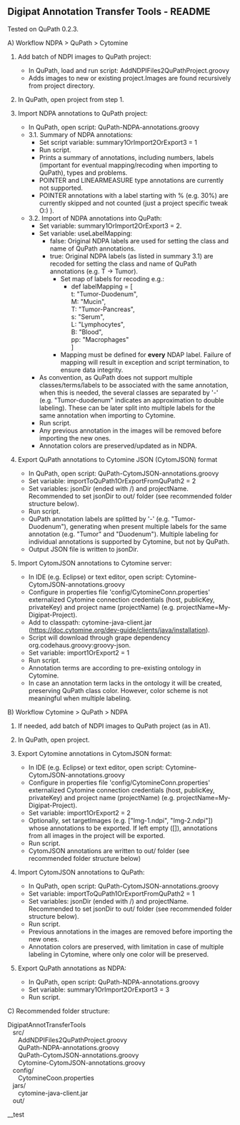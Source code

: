 ## Digipat Annotation Transfer Tools - README

Tested on QuPath 0.2.3.

A) Workflow NDPA > QuPath > Cytomine

 1. Add batch of NDPI images to QuPath project:
    - In QuPath, load and run script: AddNDPIFiles2QuPathProject.groovy
    - Adds images to new or existing project.Images are found recursively from project directory. 
    
 2. In QuPath, open project from step 1.

 3. Import NDPA annotations to QuPath project:
	  - In QuPath, open script: QuPath-NDPA-annotations.groovy
	  - 3.1. Summary of NDPA annotations:
		 - Set script variable: summary1OrImport2OrExport3 = 1
	      - Run script.
	      - Prints a summary of annotations, including numbers, labels (important for eventual mapping/recoding when importing to QuPath), types and problems.
	      - POINTER and LINEARMEASURE type annotations are currently not supported.
          - POINTER annotations with a label starting with % (e.g. 30%) are currently skipped and not counted (just a project specific tweak O:) ).
      - 3.2. Import of NDPA annotations into QuPath:
	      - Set variable: summary1OrImport2OrExport3 = 2.
	      - Set variable: useLabelMapping:
	          - false: Original NDPA labels are used for setting the class and name of QuPath annotations.
	          - true: Original NDPA labels (as listed in summary 3.1) are recoded for setting the class and name of QuPath annotations (e.g. T -> Tumor).
	              - Set map of labels for recoding e.g.:
		            - def labelMapping = [  
                t: "Tumor-Duodenum",  
                M: "Mucin",  
                T: "Tumor-Pancreas",  
                s: "Serum",  
                L: "Lymphocytes",  
                B: "Blood",  
                pp: "Macrophages"  
            ]  
                  - Mapping must be defined for **every** NDAP label. Failure of mapping will result in exception and script termination, to ensure data integrity.
          - As convention, as QuPath does not support multiple classes/terms/labels to be associated with the same annotation, when this is needed, the several classes are separated by '-' (e.g. "Tumor-duodenum" indicates an approximation to double labeling). These can be later split into multiple labels for the same annotation when importing to Cytomine.
          - Run script.
          - Any previous annotation in the images will be removed before importing the new ones.
          - Annotation colors are preserved/updated as in NDPA.

  4. Export QuPath annotations to Cytomine JSON (CytomJSON) format
	  - In QuPath, open script: QuPath-CytomJSON-annotations.groovy
	  - Set variable: importToQuPath1OrExportFromQuPath2 = 2
	  - Set variables: jsonDir (ended with /) and projectName. Recommended to set jsonDir to out/ folder (see recommended folder structure below).
	  - Run script.
	  - QuPath annotation labels are splitted by '-' (e.g. "Tumor-Duodenum"), generating when present multiple labels for the same annotation (e.g. "Tumor" and "Duodenum"). Multiple labeling for individual annotations is supported by Cytomine, but not by QuPath.
	  - Output JSON file is written to jsonDir.

  5. Import CytomJSON annotations to Cytomine server:
      - In IDE (e.g. Eclipse) or text editor, open script: Cytomine-CytomJSON-annotations.groovy
      - Configure in properties file 'config/CytomineConn.properties' externalized Cytomine connection credentials (host, publicKey, privateKey) and project name (projectName) (e.g. projectName=My-Digipat-Project).
      - Add to classpath: cytomine-java-client.jar (https://doc.cytomine.org/dev-guide/clients/java/installation).
      - Script will download through grape dependency org.codehaus.groovy:groovy-json.
      - Set variable: import1OrExport2 = 1
      - Run script.
      - Annotation terms are according to pre-existing ontology in Cytomine.
      - In case an annotation term lacks in the ontology it will be created, preserving QuPath class color. However, color scheme is not meaningful when multiple labeling.


B) Workflow Cytomine > QuPath > NDPA
  1. If needed, add batch of NDPI images to QuPath project (as in A1).

  2. In QuPath, open project.	

  3. Export Cytomine annotations in CytomJSON format:
      - In IDE (e.g. Eclipse) or text editor, open script: Cytomine-CytomJSON-annotations.groovy
      - Configure in properties file 'config/CytomineConn.properties' externalized Cytomine connection credentials (host, publicKey, privateKey) and project name (projectName) (e.g. projectName=My-Digipat-Project).
      - Set variable: import1OrExport2 = 2
      - Optionally, set targetImages (e.g. ["Img-1.ndpi", "Img-2.ndpi"]) whose annotations to be exported. If left empty ([]), annotations from all images in the project will be exported.
      - Run script.
      - CytomJSON annotations are written to out/ folder (see recommended folder structure below)		

  4. Import CytomJSON annotations to QuPath:
      - In QuPath, open script: QuPath-CytomJSON-annotations.groovy
      - Set variable: importToQuPath1OrExportFromQuPath2 = 1
      - Set variables: jsonDir (ended with /) and projectName. Recommended to set jsonDir to out/ folder (see recommended folder structure below).
      - Run script.
      - Previous annotations in the images are removed before importing the new ones.
      - Annotation colors are preserved, with limitation in case of multiple labeling in Cytomine, where only one color will be preserved.

  5. Export QuPath annotations as NDPA:
      - In QuPath, open script: QuPath-NDPA-annotations.groovy
      - Set variable: summary1OrImport2OrExport3 = 3
      - Run script.

C) Recommended folder structure:
  
  DigipatAnnotTransferTools  
  &nbsp;&nbsp;&nbsp;src/  
  &nbsp;&nbsp;&nbsp;&nbsp;&nbsp;&nbsp;AddNDPIFiles2QuPathProject.groovy  
  &nbsp;&nbsp;&nbsp;&nbsp;&nbsp;&nbsp;QuPath-NDPA-annotations.groovy  
  &nbsp;&nbsp;&nbsp;&nbsp;&nbsp;&nbsp;QuPath-CytomJSON-annotations.groovy  
  &nbsp;&nbsp;&nbsp;&nbsp;&nbsp;&nbsp;Cytomine-CytomJSON-annotations.groovy  
  &nbsp;&nbsp;&nbsp;config/  
  &nbsp;&nbsp;&nbsp;&nbsp;&nbsp;&nbsp;CytomineCoon.properties  
  &nbsp;&nbsp;&nbsp;jars/  
  &nbsp;&nbsp;&nbsp;&nbsp;&nbsp;&nbsp;cytomine-java-client.jar  
  &nbsp;&nbsp;&nbsp;out/

__test